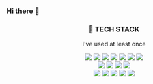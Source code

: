 ### Hi there 👋



<h3 align="center">🚀 TECH STACK </h3>
<p align="center"> I've used at least once </p>

<p align="center">
<img src="https://img.shields.io/badge/Python-3766AB?style=flat-square&logo=Python&logoColor=white"/>
<img src="https://img.shields.io/badge/JavaScript-F7DF1E?style=flat-square&logo=JavaScript&logoColor=white"/>
<img src="https://img.shields.io/badge/cpp-00599C?style=flat-square&logo=C%2B%2B&logoColor=white"/>
<img src="https://img.shields.io/badge/java-007396?style=flat-square&logo=Java&logoColor=white"/>
<img src="https://img.shields.io/badge/css3-1572B6?style=flat-square&logo=CSS3&logoColor=white"/>
<img src="https://img.shields.io/badge/html-E34F26?style=flat-square&logo=HTML5&logoColor=white"/>
<img src="https://img.shields.io/badge/pug-A86454?style=flat-square&logo=Pug&logoColor=white"/>
<br>
<img src="https://img.shields.io/badge/MySQL-4479A1?style=flat-square&logo=MySQL&logoColor=white"/>
<img src="https://img.shields.io/badge/MongoDB-47A248?style=flat-square&logo=MongoDB&logoColor=white"/>
<img src="https://img.shields.io/badge/-Nodejs-yellow"/>
<img src="https://img.shields.io/badge/React-61DAFB?style=flat-square&logo=React&logoColor=white"/>
<br>
 <img src="https://img.shields.io/badge/RaspberryPi-C51A4A?style=flat-square&logo=RaspberryPi&logoColor=white"/>
<img src="https://img.shields.io/badge/Arduino-00979D?style=flat-square&logo=Arduino&logoColor=white"/>
<img src="https://img.shields.io/badge/AWS-232F3E?style=flat-square&logo=AmazonAWS&logoColor=white"/>
<img src="https://img.shields.io/badge/MacOS-000000?style=flat-square&logo=MacOS&logoColor=white"/>
<img src="https://img.shields.io/badge/Linux-FCC624?style=flat-square&logo=Linux&logoColor=white"/>
</p>
